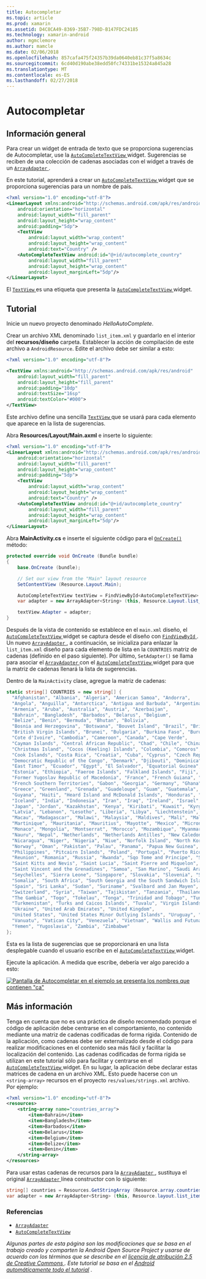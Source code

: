 ```yaml
---
title: Autocompletar
ms.topic: article
ms.prod: xamarin
ms.assetid: D4C8CA49-8369-35B7-798D-B147FDC24185
ms.technology: xamarin-android
author: mgmclemore
ms.author: mamcle
ms.date: 02/06/2018
ms.openlocfilehash: 857cafa475f24357b39da0640eb81c37f5a8634c
ms.sourcegitcommit: 6cd40d190abe38edd50fc74331be15324a845a28
ms.translationtype: MT
ms.contentlocale: es-ES
ms.lasthandoff: 02/27/2018
---
```

# <a name="auto-complete"></a>Autocompletar

<a name="Overview" />

## <a name="overview"></a>Información general

Para crear un widget de entrada de texto que se proporciona sugerencias de Autocompletar, use la [ `AutoCompleteTextView` ](https://developer.xamarin.com/api/type/Android.Widget.AutoCompleteTextView/) widget. Sugerencias se reciben de una colección de cadenas asociadas con el widget a través de un [ `ArrayAdapter` ](https://developer.xamarin.com/api/type/Android.Widget.ArrayAdapter/).

En este tutorial, aprenderá a crear un [ `AutoCompleteTextView` ](https://developer.xamarin.com/api/type/Android.Widget.AutoCompleteTextView/) widget que se proporciona sugerencias para un nombre de país.

```xml
<?xml version="1.0" encoding="utf-8"?>
<LinearLayout xmlns:android="http://schemas.android.com/apk/res/android"
    android:orientation="horizontal"
    android:layout_width="fill_parent"
    android:layout_height="wrap_content"
    android:padding="5dp">
    <TextView
        android:layout_width="wrap_content"
        android:layout_height="wrap_content"
        android:text="Country" />
    <AutoCompleteTextView android:id="@+id/autocomplete_country"
        android:layout_width="fill_parent"
        android:layout_height="wrap_content"
        android:layout_marginLeft="5dp"/>
</LinearLayout>
```

El [ `TextView` ](https://developer.xamarin.com/api/type/Android.Widget.TextView/) es una etiqueta que presenta la [ `AutoCompleteTextView` ](https://developer.xamarin.com/api/type/Android.Widget.AutoCompleteTextView/) widget.

<a name="tutorial" />

## <a name="tutorial"></a>Tutorial

Inicie un nuevo proyecto denominado *HelloAutoComplete*.

Crear un archivo XML denominado `list_item.xml` y guardarlo en el interior del **recursos/diseño** carpeta. Establecer la acción de compilación de este archivo a `AndroidResource`. Edite el archivo debe ser similar a esto:

```xml
<?xml version="1.0" encoding="utf-8"?>

<TextView xmlns:android="http://schemas.android.com/apk/res/android"
    android:layout_width="fill_parent"
    android:layout_height="fill_parent"
    android:padding="10dp"
    android:textSize="16sp"
    android:textColor="#000">
</TextView>
```

Este archivo define una sencilla [ `TextView` ](https://developer.xamarin.com/api/type/Android.Widget.TextView/) que se usará para cada elemento que aparece en la lista de sugerencias.

Abra **Resources/Layout/Main.axml** e inserte lo siguiente:

```xml
<?xml version="1.0" encoding="utf-8"?>
<LinearLayout xmlns:android="http://schemas.android.com/apk/res/android"
    android:orientation="horizontal"
    android:layout_width="fill_parent"
    android:layout_height="wrap_content"
    android:padding="5dp">
    <TextView
        android:layout_width="wrap_content"
        android:layout_height="wrap_content"
        android:text="Country" />
    <AutoCompleteTextView android:id="@+id/autocomplete_country"
        android:layout_width="fill_parent"
        android:layout_height="wrap_content"
        android:layout_marginLeft="5dp"/>
</LinearLayout>
```

Abra **MainActivity.cs** e inserte el siguiente código para el [ `OnCreate()` ](https://developer.xamarin.com/api/member/Android.App.Activity.OnCreate/(Android.OS.Bundle)) método:

```csharp
protected override void OnCreate (Bundle bundle)
{
    base.OnCreate (bundle);

    // Set our view from the "Main" layout resource
    SetContentView (Resource.Layout.Main);

    AutoCompleteTextView textView = FindViewById<AutoCompleteTextView> (Resource.Id.autocomplete_country);
    var adapter = new ArrayAdapter<String> (this, Resource.Layout.list_item, COUNTRIES);

    textView.Adapter = adapter;
}
```

Después de la vista de contenido se establece en el `main.xml` diseño, el [ `AutoCompleteTextView` ](https://developer.xamarin.com/api/type/Android.Widget.AutoCompleteTextView/) widget se captura desde el diseño con [ `FindViewById` ](https://developer.xamarin.com/api/member/Android.App.Activity.FindViewById/). Un nuevo [ `ArrayAdapter` ](https://developer.xamarin.com/api/type/Android.Widget.ArrayAdapter/) , a continuación, se inicializa para enlazar la `list_item.xml` diseño para cada elemento de lista en la `COUNTRIES` matriz de cadenas (definido en el paso siguiente). Por último, `SetAdapter()` se llama para asociar el [ `ArrayAdapter` ](https://developer.xamarin.com/api/type/Android.Widget.ArrayAdapter/) con el [ `AutoCompleteTextView` ](https://developer.xamarin.com/api/type/Android.Widget.AutoCompleteTextView/) widget para que la matriz de cadenas llenará la lista de sugerencias.

Dentro de la `MainActivity` clase, agregue la matriz de cadenas:

```csharp
static string[] COUNTRIES = new string[] {
  "Afghanistan", "Albania", "Algeria", "American Samoa", "Andorra",
  "Angola", "Anguilla", "Antarctica", "Antigua and Barbuda", "Argentina",
  "Armenia", "Aruba", "Australia", "Austria", "Azerbaijan",
  "Bahrain", "Bangladesh", "Barbados", "Belarus", "Belgium",
  "Belize", "Benin", "Bermuda", "Bhutan", "Bolivia",
  "Bosnia and Herzegovina", "Botswana", "Bouvet Island", "Brazil", "British Indian Ocean Territory",
  "British Virgin Islands", "Brunei", "Bulgaria", "Burkina Faso", "Burundi",
  "Cote d'Ivoire", "Cambodia", "Cameroon", "Canada", "Cape Verde",
  "Cayman Islands", "Central African Republic", "Chad", "Chile", "China",
  "Christmas Island", "Cocos (Keeling) Islands", "Colombia", "Comoros", "Congo",
  "Cook Islands", "Costa Rica", "Croatia", "Cuba", "Cyprus", "Czech Republic",
  "Democratic Republic of the Congo", "Denmark", "Djibouti", "Dominica", "Dominican Republic",
  "East Timor", "Ecuador", "Egypt", "El Salvador", "Equatorial Guinea", "Eritrea",
  "Estonia", "Ethiopia", "Faeroe Islands", "Falkland Islands", "Fiji", "Finland",
  "Former Yugoslav Republic of Macedonia", "France", "French Guiana", "French Polynesia",
  "French Southern Territories", "Gabon", "Georgia", "Germany", "Ghana", "Gibraltar",
  "Greece", "Greenland", "Grenada", "Guadeloupe", "Guam", "Guatemala", "Guinea", "Guinea-Bissau",
  "Guyana", "Haiti", "Heard Island and McDonald Islands", "Honduras", "Hong Kong", "Hungary",
  "Iceland", "India", "Indonesia", "Iran", "Iraq", "Ireland", "Israel", "Italy", "Jamaica",
  "Japan", "Jordan", "Kazakhstan", "Kenya", "Kiribati", "Kuwait", "Kyrgyzstan", "Laos",
  "Latvia", "Lebanon", "Lesotho", "Liberia", "Libya", "Liechtenstein", "Lithuania", "Luxembourg",
  "Macau", "Madagascar", "Malawi", "Malaysia", "Maldives", "Mali", "Malta", "Marshall Islands",
  "Martinique", "Mauritania", "Mauritius", "Mayotte", "Mexico", "Micronesia", "Moldova",
  "Monaco", "Mongolia", "Montserrat", "Morocco", "Mozambique", "Myanmar", "Namibia",
  "Nauru", "Nepal", "Netherlands", "Netherlands Antilles", "New Caledonia", "New Zealand",
  "Nicaragua", "Niger", "Nigeria", "Niue", "Norfolk Island", "North Korea", "Northern Marianas",
  "Norway", "Oman", "Pakistan", "Palau", "Panama", "Papua New Guinea", "Paraguay", "Peru",
  "Philippines", "Pitcairn Islands", "Poland", "Portugal", "Puerto Rico", "Qatar",
  "Reunion", "Romania", "Russia", "Rwanda", "Sqo Tome and Principe", "Saint Helena",
  "Saint Kitts and Nevis", "Saint Lucia", "Saint Pierre and Miquelon",
  "Saint Vincent and the Grenadines", "Samoa", "San Marino", "Saudi Arabia", "Senegal",
  "Seychelles", "Sierra Leone", "Singapore", "Slovakia", "Slovenia", "Solomon Islands",
  "Somalia", "South Africa", "South Georgia and the South Sandwich Islands", "South Korea",
  "Spain", "Sri Lanka", "Sudan", "Suriname", "Svalbard and Jan Mayen", "Swaziland", "Sweden",
  "Switzerland", "Syria", "Taiwan", "Tajikistan", "Tanzania", "Thailand", "The Bahamas",
  "The Gambia", "Togo", "Tokelau", "Tonga", "Trinidad and Tobago", "Tunisia", "Turkey",
  "Turkmenistan", "Turks and Caicos Islands", "Tuvalu", "Virgin Islands", "Uganda",
  "Ukraine", "United Arab Emirates", "United Kingdom",
  "United States", "United States Minor Outlying Islands", "Uruguay", "Uzbekistan",
  "Vanuatu", "Vatican City", "Venezuela", "Vietnam", "Wallis and Futuna", "Western Sahara",
  "Yemen", "Yugoslavia", "Zambia", "Zimbabwe"
};
```

Esta es la lista de sugerencias que se proporcionará en una lista desplegable cuando el usuario escribe en el [ `AutoCompleteTextView` ](https://developer.xamarin.com/api/type/Android.Widget.AutoCompleteTextView/) widget.

Ejecute la aplicación. A medida que escribe, debería ver algo parecido a esto:

[![Pantalla de Autocompletar en el ejemplo se presenta los nombres que contienen "ca"](auto-complete-images/helloautocomplete.png)](auto-complete-images/helloautocomplete.png)


<a name="More_Information" />

## <a name="more-information"></a>Más información

Tenga en cuenta que no es una práctica de diseño recomendado porque el código de aplicación debe centrarse en el comportamiento, no contenido mediante una matriz de cadenas codificadas de forma rígida. Contenido de la aplicación, como cadenas debe ser externalizado desde el código para realizar modificaciones en el contenido sea más fácil y facilitar la localización del contenido. Las cadenas codificadas de forma rígida se utilizan en este tutorial sólo para facilitar y centrarse en el [ `AutoCompleteTextView` ](https://developer.xamarin.com/api/type/Android.Widget.AutoCompleteTextView/) widget. En su lugar, la aplicación debe declarar estas matrices de cadena en un archivo XML. Esto puede hacerse con un `<string-array>` recursos en el proyecto `res/values/strings.xml` archivo. Por ejemplo:

```xml
<?xml version="1.0" encoding="utf-8"?>
<resources>
    <string-array name="countries_array">
        <item>Bahrain</item>
        <item>Bangladesh</item>
        <item>Barbados</item>
        <item>Belarus</item>
        <item>Belgium</item>
        <item>Belize</item>
        <item>Benin</item>
    </string-array>
</resources>
```

Para usar estas cadenas de recursos para la [ `ArrayAdapter` ](https://developer.xamarin.com/api/type/Android.Widget.ArrayAdapter/), sustituya el original [ `ArrayAdapter` ](https://developer.xamarin.com/api/type/Android.Widget.ArrayAdapter/) línea constructor con lo siguiente:

```csharp
string[] countries = Resources.GetStringArray (Resource.array.countries_array);
var adapter = new ArrayAdapter<String> (this, Resource.layout.list_item, countries);
```

<a name="References" />

### <a name="references"></a>Referencias

-   [`ArrayAdapter`](https://developer.xamarin.com/api/type/Android.Widget.ArrayAdapter/)
-   [`AutoCompleteTextView`](https://developer.xamarin.com/api/type/Android.Widget.AutoCompleteTextView/)

*Algunas partes de esta página son las modificaciones que se basa en el trabajo creado y comparten la Android Open Source Project y usarse de acuerdo con los términos que se describe en el* 
 [ *licencia de atribución 2.5 de Creative Commons* ](http://creativecommons.org/licenses/by/2.5/) *. Este tutorial se basa en el* 
 [ *Android automáticamente todo el tutorial*](http://developer.android.com/resources/tutorials/views/hello-autocomplete.html)
*.*

